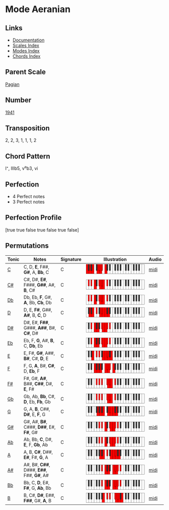 # Mode Aeranian

## Links

- [Documentation](README.md)
- [Scales Index](Scales.md)
- [Modes Index](Modes.md)
- [Chords Index](Chords.md)

## Parent Scale

[Pagian](ScalePagian.md)

## Number

[1941](https://ianring.com/musictheory/scales/1941)

## Transposition

2, 2, 3, 1, 1, 1, 2

## Chord Pattern

I⁺, IIIb5, v⁰b3, vi

## Perfection

- 4 Perfect notes
- 3 Perfect notes

## Perfection Profile

[true true false true false true false]

## Permutations

| Tonic | Notes | Signature | Illustration | Audio |
|-------|-------|-----------|--------------|-------|
| [C](ModeCNaturalAeranian.md) | C, D, **E**, F##, **G#**, A, **Bb**, C | C | ![CNaturalAeranian](ModeCNaturalAeranian.png) | [midi](https://github.com/edipermadi/music/blob/main/docs/ModeCNaturalAeranian.mid?raw=true) |
| [C#](ModeCSharpAeranian.md) | C#, D#, **E#**, F###, **G##**, A#, **B**, C# | C | ![CSharpAeranian](ModeCSharpAeranian.png) | [midi](https://github.com/edipermadi/music/blob/main/docs/ModeCSharpAeranian.mid?raw=true) |
| [Db](ModeDFlatAeranian.md) | Db, Eb, **F**, G#, **A**, Bb, **Cb**, Db | C | ![DFlatAeranian](ModeDFlatAeranian.png) | [midi](https://github.com/edipermadi/music/blob/main/docs/ModeDFlatAeranian.mid?raw=true) |
| [D](ModeDNaturalAeranian.md) | D, E, **F#**, G##, **A#**, B, **C**, D | C | ![DNaturalAeranian](ModeDNaturalAeranian.png) | [midi](https://github.com/edipermadi/music/blob/main/docs/ModeDNaturalAeranian.mid?raw=true) |
| [D#](ModeDSharpAeranian.md) | D#, E#, **F##**, G###, **A##**, B#, **C#**, D# | C | ![DSharpAeranian](ModeDSharpAeranian.png) | [midi](https://github.com/edipermadi/music/blob/main/docs/ModeDSharpAeranian.mid?raw=true) |
| [Eb](ModeEFlatAeranian.md) | Eb, F, **G**, A#, **B**, C, **Db**, Eb | C | ![EFlatAeranian](ModeEFlatAeranian.png) | [midi](https://github.com/edipermadi/music/blob/main/docs/ModeEFlatAeranian.mid?raw=true) |
| [E](ModeENaturalAeranian.md) | E, F#, **G#**, A##, **B#**, C#, **D**, E | C | ![ENaturalAeranian](ModeENaturalAeranian.png) | [midi](https://github.com/edipermadi/music/blob/main/docs/ModeENaturalAeranian.mid?raw=true) |
| [F](ModeFNaturalAeranian.md) | F, G, **A**, B#, **C#**, D, **Eb**, F | C | ![FNaturalAeranian](ModeFNaturalAeranian.png) | [midi](https://github.com/edipermadi/music/blob/main/docs/ModeFNaturalAeranian.mid?raw=true) |
| [F#](ModeFSharpAeranian.md) | F#, G#, **A#**, B##, **C##**, D#, **E**, F# | C | ![FSharpAeranian](ModeFSharpAeranian.png) | [midi](https://github.com/edipermadi/music/blob/main/docs/ModeFSharpAeranian.mid?raw=true) |
| [Gb](ModeGFlatAeranian.md) | Gb, Ab, **Bb**, C#, **D**, Eb, **Fb**, Gb | C | ![GFlatAeranian](ModeGFlatAeranian.png) | [midi](https://github.com/edipermadi/music/blob/main/docs/ModeGFlatAeranian.mid?raw=true) |
| [G](ModeGNaturalAeranian.md) | G, A, **B**, C##, **D#**, E, **F**, G | C | ![GNaturalAeranian](ModeGNaturalAeranian.png) | [midi](https://github.com/edipermadi/music/blob/main/docs/ModeGNaturalAeranian.mid?raw=true) |
| [G#](ModeGSharpAeranian.md) | G#, A#, **B#**, C###, **D##**, E#, **F#**, G# | C | ![GSharpAeranian](ModeGSharpAeranian.png) | [midi](https://github.com/edipermadi/music/blob/main/docs/ModeGSharpAeranian.mid?raw=true) |
| [Ab](ModeAFlatAeranian.md) | Ab, Bb, **C**, D#, **E**, F, **Gb**, Ab | C | ![AFlatAeranian](ModeAFlatAeranian.png) | [midi](https://github.com/edipermadi/music/blob/main/docs/ModeAFlatAeranian.mid?raw=true) |
| [A](ModeANaturalAeranian.md) | A, B, **C#**, D##, **E#**, F#, **G**, A | C | ![ANaturalAeranian](ModeANaturalAeranian.png) | [midi](https://github.com/edipermadi/music/blob/main/docs/ModeANaturalAeranian.mid?raw=true) |
| [A#](ModeASharpAeranian.md) | A#, B#, **C##**, D###, **E##**, F##, **G#**, A# | C | ![ASharpAeranian](ModeASharpAeranian.png) | [midi](https://github.com/edipermadi/music/blob/main/docs/ModeASharpAeranian.mid?raw=true) |
| [Bb](ModeBFlatAeranian.md) | Bb, C, **D**, E#, **F#**, G, **Ab**, Bb | C | ![BFlatAeranian](ModeBFlatAeranian.png) | [midi](https://github.com/edipermadi/music/blob/main/docs/ModeBFlatAeranian.mid?raw=true) |
| [B](ModeBNaturalAeranian.md) | B, C#, **D#**, E##, **F##**, G#, **A**, B | C | ![BNaturalAeranian](ModeBNaturalAeranian.png) | [midi](https://github.com/edipermadi/music/blob/main/docs/ModeBNaturalAeranian.mid?raw=true) |
